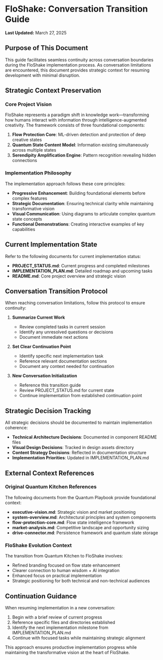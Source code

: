 # FloShake: Conversation Transition Guide

**Last Updated:** March 27, 2025

## Purpose of This Document

This guide facilitates seamless continuity across conversation boundaries during the FloShake implementation process. As conversation limitations are encountered, this document provides strategic context for resuming development with minimal disruption.

## Strategic Context Preservation

### Core Project Vision

FloShake represents a paradigm shift in knowledge work—transforming how humans interact with information through intelligence-augmented creativity. The framework consists of three foundational components:

1. **Flow Protection Core**: ML-driven detection and protection of deep creative states
2. **Quantum State Content Model**: Information existing simultaneously across multiple states
3. **Serendipity Amplification Engine**: Pattern recognition revealing hidden connections

### Implementation Philosophy

The implementation approach follows these core principles:

- **Progressive Enhancement**: Building foundational elements before complex features
- **Strategic Documentation**: Ensuring technical clarity while maintaining transformative vision
- **Visual Communication**: Using diagrams to articulate complex quantum state concepts
- **Functional Demonstrations**: Creating interactive examples of key capabilities

## Current Implementation State

Refer to the following documents for current implementation status:

- **PROJECT_STATUS.md**: Current progress and completed milestones
- **IMPLEMENTATION_PLAN.md**: Detailed roadmap and upcoming tasks
- **README.md**: Core project overview and strategic vision

## Conversation Transition Protocol

When reaching conversation limitations, follow this protocol to ensure continuity:

1. **Summarize Current Work**
   - Review completed tasks in current session
   - Identify any unresolved questions or decisions
   - Document immediate next actions

2. **Set Clear Continuation Point**
   - Identify specific next implementation task
   - Reference relevant documentation sections
   - Document any context needed for continuation

3. **New Conversation Initialization**
   - Reference this transition guide
   - Review PROJECT_STATUS.md for current state
   - Continue implementation from established continuation point

## Strategic Decision Tracking

All strategic decisions should be documented to maintain implementation coherence:

- **Technical Architecture Decisions**: Documented in component README files
- **Visual Design Decisions**: Tracked in design assets directory
- **Content Strategy Decisions**: Reflected in documentation structure
- **Implementation Priorities**: Updated in IMPLEMENTATION_PLAN.md

## External Context References

### Original Quantum Kitchen References
The following documents from the Quantum Playbook provide foundational context:

- **executive-vision.md**: Strategic vision and market positioning
- **system-overview.md**: Architectural principles and system components
- **flow-protection-core.md**: Flow state intelligence framework
- **market-analysis.md**: Competitive landscape and opportunity sizing
- **drive-connector.md**: Persistence framework and quantum state storage

### FloShake Evolution Context
The transition from Quantum Kitchen to FloShake involves:

- Refined branding focused on flow state enhancement
- Clearer connection to human wisdom + AI integration
- Enhanced focus on practical implementation
- Strategic positioning for both technical and non-technical audiences

## Continuation Guidance

When resuming implementation in a new conversation:

1. Begin with a brief review of current progress
2. Reference specific files and directories established
3. Identify the next implementation milestone from IMPLEMENTATION_PLAN.md
4. Continue with focused tasks while maintaining strategic alignment

This approach ensures productive implementation progress while maintaining the transformative vision at the heart of FloShake.
